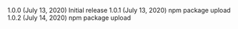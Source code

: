 1.0.0 (July 13, 2020)
Initial release
1.0.1 (July 13, 2020)
npm package upload
1.0.2 (July 14, 2020)
npm package upload
